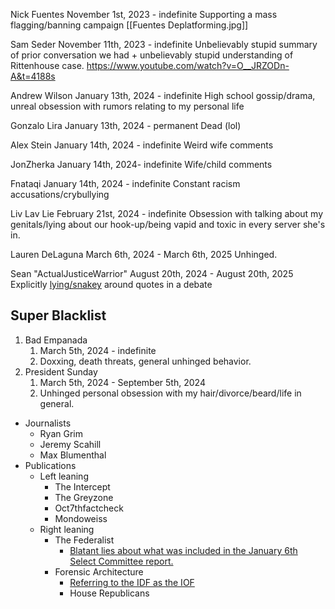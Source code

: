 Nick Fuentes
November 1st, 2023 - indefinite
Supporting a mass flagging/banning campaign
[[Fuentes Deplatforming.jpg]]

Sam Seder
November 11th, 2023 - indefinite
Unbelievably stupid summary of prior conversation we had + unbelievably stupid understanding of Rittenhouse case.
https://www.youtube.com/watch?v=O__JRZODn-A&t=4188s

Andrew Wilson
January 13th, 2024 - indefinite
High school gossip/drama, unreal obsession with rumors relating to my personal life

Gonzalo Lira
January 13th, 2024 - permanent
Dead (lol)

Alex Stein
January 14th, 2024 - indefinite
Weird wife comments

JonZherka
January 14th, 2024- indefinite
Wife/child comments

Fnataqi
January 14th, 2024 - indefinite
Constant racism accusations/crybullying

Liv Lav Lie
February 21st, 2024 - indefinite
Obsession with talking about my genitals/lying about our hook-up/being vapid and toxic in every server she's in.

Lauren DeLaguna
March 6th, 2024 - March 6th, 2025
Unhinged.

Sean "ActualJusticeWarrior"
August 20th, 2024 - August 20th, 2025
Explicitly [lying/snakey](https://www.youtube.com/watch?v=5RC_PIv9zTM) around quotes in a debate

## Super Blacklist
1. Bad Empanada
	1. March 5th, 2024 - indefinite
	2. Doxxing, death threats, general unhinged behavior.
2. President Sunday
	1. March 5th, 2024 - September 5th, 2024
	2. Unhinged personal obsession with my hair/divorce/beard/life in general.



- Journalists
	- Ryan Grim
	- Jeremy Scahill
	- Max Blumenthal
- Publications
	- Left leaning
		- The Intercept
		- The Greyzone
		- Oct7thfactcheck
		- Mondoweiss
	- Right leaning
		- The Federalist
			- [Blatant lies about what was included in the January 6th Select Committee report.](https://thefederalist.com/2024/03/08/exclusive-liz-cheney-january-6-committee-suppressed-exonerating-evidence-of-trumps-push-for-national-guard/)
		- Forensic Architecture
			- [Referring to the IDF as the IOF](https://twitter.com/ForensicArchi/status/1715422493274427414)
			- House Republicans